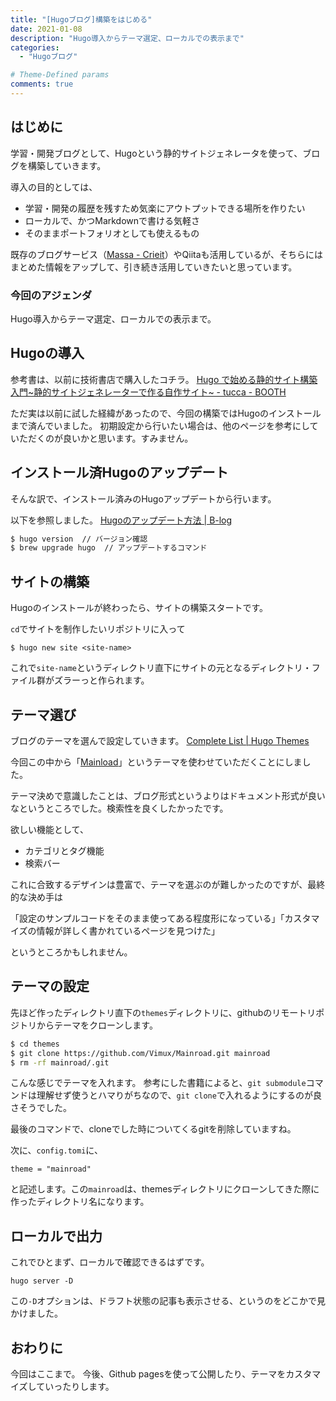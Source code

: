 ```yaml
---
title: "[Hugoブログ]構築をはじめる"
date: 2021-01-08
description: "Hugo導入からテーマ選定、ローカルでの表示まで"
categories:
  - "Hugoブログ"

# Theme-Defined params
comments: true
---
```


## はじめに
学習・開発ブログとして、Hugoという静的サイトジェネレータを使って、ブログを構築していきます。

導入の目的としては、
- 学習・開発の履歴を残すため気楽にアウトプットできる場所を作りたい
- ローカルで、かつMarkdownで書ける気軽さ
- そのままポートフォリオとしても使えるもの

既存のブログサービス（[Massa - Crieit](https://crieit.net/users/massasquash)）やQiitaも活用しているが、そちらにはまとめた情報をアップして、引き続き活用していきたいと思っています。

### 今回のアジェンダ
Hugo導入からテーマ選定、ローカルでの表示まで。

## Hugoの導入
参考書は、以前に技術書店で購入したコチラ。
[Hugo で始める静的サイト構築入門~静的サイトジェネレーターで作る自作サイト~ - tucca - BOOTH](https://booth.pm/ja/items/2368187)

ただ実は以前に試した経緯があったので、今回の構築ではHugoのインストールまで済んでいました。
初期設定から行いたい場合は、他のページを参考にしていただくのが良いかと思います。すみません。

## インストール済Hugoのアップデート
そんな訳で、インストール済みのHugoアップデートから行います。

以下を参照しました。
[Hugoのアップデート方法 | B-log](https://beacats.com/how_to_update_hugo/)


```bash
$ hugo version  // バージョン確認
$ brew upgrade hugo  // アップデートするコマンド
```

## サイトの構築
Hugoのインストールが終わったら、サイトの構築スタートです。

`cd`でサイトを制作したいリポジトリに入って

```
$ hugo new site <site-name>
```

これで`site-name`というディレクトリ直下にサイトの元となるディレクトリ・ファイル群がズラーっと作られます。


## テーマ選び
ブログのテーマを選んで設定していきます。
[Complete List | Hugo Themes](https://themes.gohugo.io/)

今回この中から「[Mainload](https://github.com/vimux/mainroad/)」というテーマを使わせていただくことにしました。

テーマ決めで意識したことは、ブログ形式というよりはドキュメント形式が良いなというところでした。検索性を良くしたかったです。

欲しい機能として、

- カテゴリとタグ機能
- 検索バー

これに合致するデザインは豊富で、テーマを選ぶのが難しかったのですが、最終的な決め手は

「設定のサンプルコードをそのまま使ってある程度形になっている」「カスタマイズの情報が詳しく書かれているページを見つけた」

というところかもしれません。


## テーマの設定
先ほど作ったディレクトリ直下の`themes`ディレクトリに、githubのリモートリポジトリからテーマをクローンします。

```bash
$ cd themes
$ git clone https://github.com/Vimux/Mainroad.git mainroad
$ rm -rf mainroad/.git
```

こんな感じでテーマを入れます。
参考にした書籍によると、`git submodule`コマンドは理解せず使うとハマりがちなので、`git clone`で入れるようにするのが良さそうでした。

最後のコマンドで、cloneでした時についてくるgitを削除していますね。

次に、`config.tomi`に、

```tomi
theme = "mainroad"
```

と記述します。この`mainroad`は、themesディレクトリにクローンしてきた際に作ったディレクトリ名になります。


## ローカルで出力
これでひとまず、ローカルで確認できるはずです。

```
hugo server -D
```

この`-D`オプションは、ドラフト状態の記事も表示させる、というのをどこかで見かけました。

## おわりに
今回はここまで。
今後、Github pagesを使って公開したり、テーマをカスタマイズしていったりします。